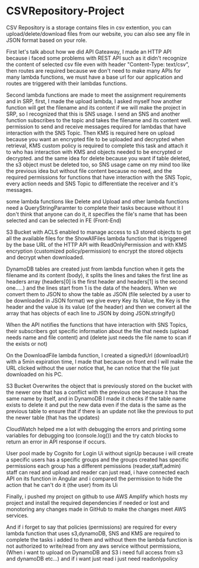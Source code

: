 # CSVRepository-Project

CSV Repository is a storage contains files in csv extention, you can upload/delete/download files from our website, you can also see any file in JSON format based on your role.

First let's talk about how we did API Gateaway, I made an HTTP API because i faced some problems with REST API such as it didn't recognize the content of selected csv file even with header "Content-Type: text/csv", then routes are required because we don't need to make many APIs for many lambda functions, we must have a base url for our application and routes are triggered with their lambdas functions.

Second lambda functions are made to meet the assignment requirements and in SRP, first, I made the upload lambda, I asked myself how another function will get the filename and its content if we will make the project in SRP, so I recognized that this is SNS usage. I send an SNS and another function subscribes to the topic and takes the filename and its content well. permission to send and receive messages required for lambdas that have interaction with the SNS Topic. Then KMS is required here on upload because you want an encrypted file to be uploaded and decrypted when retrieval, KMS custom policy is required to complete this task and attach it to who has interaction with KMS and objects needed to be encrypted or decrypted.
and the same idea for delete because you want if table deleted, the s3 object must be deleted too, so SNS usage came on my mind too like the previous idea but without file content because no need, and the required permissions for functions that have interaction with the SNS Topic, every action needs and SNS Topic to differentiate the receiver and it's messages.

some lambda functions like Delete and Upload and other lambda functions need a QueryStringParamter to complete their tasks because without it I don't think that anyone can do it, it specifies the file's name that has been selected and can be selected in FE (Front-End)

S3 Bucket with ACLS enabled to manage access to s3 stored objects to get all the available files for the ShowAllFiles lambda function that is triggered by the base URL of the HTTP API with ReadOnlyPermission and with KMS encryption (customized policy/permission) to encrypt the stored objects and decrypt when downloaded.

DynamoDB tables are created just from lambda function when it gets the filename and its content (body), it splits the lines and takes the first line as headers array (headers[0] is the first header and headers[1] is the second one.....) and the lines start from 1 is the data of the headers. When we convert them to JSON to show the table as JSON (file selected by a user to be downloaded in JSON format) we give every Key its Value, the Key is the header and the value is its value (of the header) and then we convert all the array that has objects of each line to JSON by doing JSON.stringify()

When the API notifies the functions that have interaction with SNS Topics, their subscribers got specific information about the file that needs (upload needs name and file content) and (delete just needs the file name to scan if the exists or not)

On the DownloadFile lambda function, I created a signedUrl (downloadUrl) with a 5min expiration time, I made that because on front end I will make the URL clicked without the user notice that, he can notice that the file just downloaded on his PC.

S3 Bucket Overwrites the object that is previously stored on the bucket with the newer one that has a conflict with the previous one because it has the same name by itself, and in DynamoDB I made it checks if the table name exists to delete it and put the new data even if the data is the same as the previous table to ensure that if there is an update not like the previous to put the newer table (that has the updates)

CloudWatch helped me a lot with debugging the errors and printing some variables for debugging too (console.log()) and the try catch blocks to return an error in API response if occurs.

User pool made by Cognito for Login Ui without signUp because i will create a specific users has a specific groups and the groups created has specific permissions
each group has a different pemissions (reader,staff,admin) staff can read and upload and reader can just read, i have connected each API on its function in Angular and i compared the permission to hide the action that he can't do it (the user) from its Ui

Finally, i pushed my project on github to use AWS Amplify which hosts my project and install the required dependencies if needed or lost and monotoring any changes made in GitHub to make the changes meet AWS services.

And if i forget to say that policies (permissions) are required for every lambda function that uses s3,dynamoDB, SNS and KMS are required to complete the tasks
i added to them and without them the lambda function is not authorized to write/read from any aws service without permissions, (When i want to upload on DynamoDB and S3 i need full access from s3 and dynamoDB etc...) and if i want just read i just need readonlypolicy
